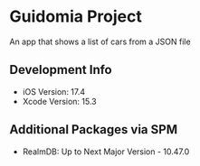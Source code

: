 # Guidomia Project 
An app that shows a list of cars from a JSON file

## Development Info
+ iOS Version: 17.4
+ Xcode Version: 15.3

## Additional Packages via SPM
+ RealmDB: Up to Next Major Version - 10.47.0
